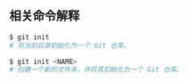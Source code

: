## 相关命令解释

```bash
$ git init
# 将当前目录初始化为一个 Git 仓库。

$ git init <NAME>
# 创建一个新的文件夹，并将其初始化为一个 Git 仓库。

```